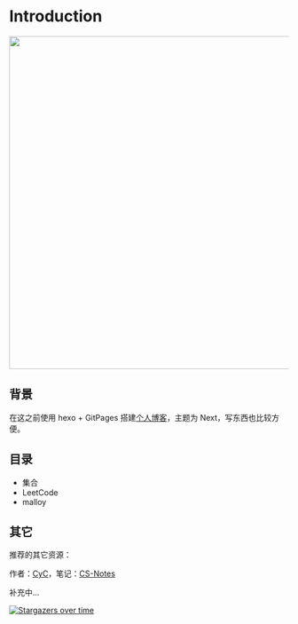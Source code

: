 # Introduction



<div align="center"><img src="https://i.loli.net/2019/05/09/5cd3c057cdee2.jpg" width="600px"/> </div>

## 背景

在这之前使用 hexo + GitPages 搭建[个人博客](https://mortre.top/)，主题为 Next，写东西也比较方便。



## 目录

- 集合
- LeetCode
- malloy



## 其它

推荐的其它资源：

作者：[CyC](<https://github.com/CyC2018/>)，笔记：[CS-Notes](<https://cyc2018.github.io/CS-Notes/#/>)

补充中...





[![Stargazers over time](https://starchart.cc/Sctwang/docsify.svg)](https://starchart.cc/Sctwang/docsify)
